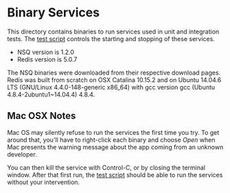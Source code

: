 # Binary Services

This directory contains binaries to run services used in unit and integration tests. The [test script](../test.sh) controls the starting and stopping of these services.

* NSQ version is 1.2.0
* Redis version is 5.0.7

The NSQ binaries were downloaded from their respective download pages. Redis was built from scratch on OSX Catalina 10.15.2 and on Ubuntu 14.04.6 LTS (GNU/Linux 4.4.0-148-generic x86_64) with gcc version gcc (Ubuntu 4.8.4-2ubuntu1~14.04.4) 4.8.4.

## Mac OSX Notes

Mac OS may silently refuse to run the services the first time you try. To get
around that, you'll have to right-click each binary and choose *Open* when Mac presents the warning message about the app coming from an unknown developer.

You can then kill the service with Control-C, or by closing the terminal window. After that first run, the [test script](../test.sh) should be able to run the services without your intervention.
